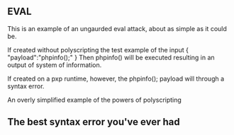 ## EVAL


This is an example of an ungaurded eval attack, about as simple as it could be.

If created without polyscripting the test example of the input { "payload":"phpinfo();" }
Then phpinfo() will be executed resulting in an output of system of information.


If created on a pxp runtime, however, the phpinfo(); payload will through a syntax error.

An overly simplified example of the powers of polyscripting

## The best syntax error you've ever had
